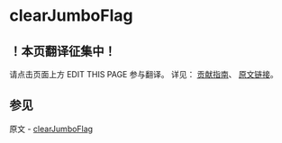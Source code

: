 # clearJumboFlag

## ！本页翻译征集中！

请点击页面上方 EDIT THIS PAGE 参与翻译。
详见：
[贡献指南]( https://github.com/JinMuInfo/MongoDB-Manual-zh/blob/master/CONTRIBUTING.md )、
[原文链接](  https://docs.mongodb.com/manual/reference/command/clearJumboFlag/  )。

## 参见

原文 - [clearJumboFlag]( https://docs.mongodb.com/manual/reference/command/clearJumboFlag/ )

